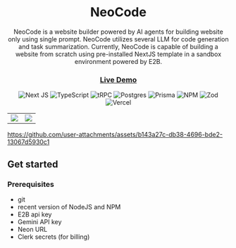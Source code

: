 <div align="center" style="text-align: center;">

<h1>NeoCode</h1>

<p>
  NeoCode is a website builder powered by AI agents for building website only using single prompt. NeoCode utilizes several LLM for code generation and task summarization. 
  Currently, NeoCode is capable of building a website from scratch using pre-installed NextJS template in a sandbox environment powered by E2B. 
</p>

<h3>
  <a href="https://neocode-one.vercel.app/">Live Demo</a>
</h3>

![Next JS](https://img.shields.io/badge/Next-black?style=for-the-badge&logo=next.js&logoColor=white)
![TypeScript](https://img.shields.io/badge/typescript-%23007ACC.svg?style=for-the-badge&logo=typescript&logoColor=white)
![tRPC](https://img.shields.io/badge/tRPC-%232596BE.svg?style=for-the-badge&logo=tRPC&logoColor=white)
![Postgres](https://img.shields.io/badge/postgres-%23316192.svg?style=for-the-badge&logo=postgresql&logoColor=white)
![Prisma](https://img.shields.io/badge/Prisma-3982CE?style=for-the-badge&logo=Prisma&logoColor=white)
![NPM](https://img.shields.io/badge/NPM-%23CB3837.svg?style=for-the-badge&logo=npm&logoColor=white)
![Zod](https://img.shields.io/badge/zod-%233068b7.svg?style=for-the-badge&logo=zod&logoColor=white)
![Vercel](https://img.shields.io/badge/vercel-%23000000.svg?style=for-the-badge&logo=vercel&logoColor=white)

</div>

<table>
  <tr>
    <td><img src="https://github.com/user-attachments/assets/db527dc3-7351-4ec4-96a3-e63e6af62b88"></td>
    <td><img src="https://github.com/user-attachments/assets/f89294a5-a1a1-4829-92d1-8135cfeee453"></td>
  </tr>
</table>

https://github.com/user-attachments/assets/b143a27c-db38-4696-bde2-13067d5930c1

## Get started 
### Prerequisites
- git
- recent version of NodeJS and NPM
- E2B api key
- Gemini API key
- Neon URL
- Clerk secrets (for billing)



